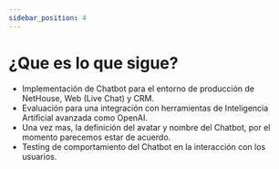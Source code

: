 ```yaml
---
sidebar_position: 4
---
```


# ¿Que es lo que sigue?

- Implementación de Chatbot para el entorno de producción de NetHouse, Web (Live Chat) y CRM.
- Evaluación para una integración con herramientas de Inteligencia Artificial avanzada como OpenAI.
- Una vez mas, la definición del avatar y nombre del Chatbot, por el momento parecemos estar de acuerdo.
- Testing de comportamiento del Chatbot en la interacción con los usuarios.